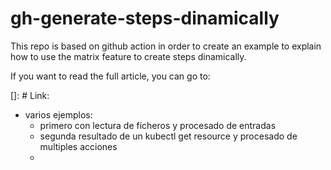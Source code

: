 # gh-generate-steps-dinamically

This repo is based on github action in order to create an example to explain how to use the matrix feature to create steps dinamically.

If you want to read the full article, you can go to:

[]: # Link:

- varios ejemplos:
  - primero con lectura de ficheros y procesado de entradas
  - segunda resultado de un kubectl get resource y procesado de multiples acciones
  - 